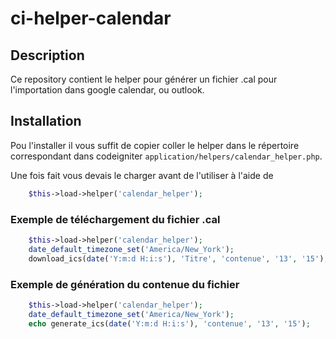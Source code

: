 # ci-helper-calendar

## Description
Ce repository contient le helper pour générer un fichier .cal pour l'importation dans google calendar, ou outlook.

## Installation

Pou l'installer il vous suffit de copier coller le helper dans le répertoire correspondant dans codeigniter `application/helpers/calendar_helper.php`.


Une fois fait vous devais le charger avant de l'utiliser à l'aide de

```php
    $this->load->helper('calendar_helper');
```

### Exemple de téléchargement du fichier .cal

```php
    $this->load->helper('calendar_helper');
    date_default_timezone_set('America/New_York');
    download_ics(date('Y:m:d H:i:s'), 'Titre', 'contenue', '13', '15');
```


### Exemple de génération du contenue du fichier

```php
    $this->load->helper('calendar_helper');
    date_default_timezone_set('America/New_York');
    echo generate_ics(date('Y:m:d H:i:s'), 'contenue', '13', '15');
```